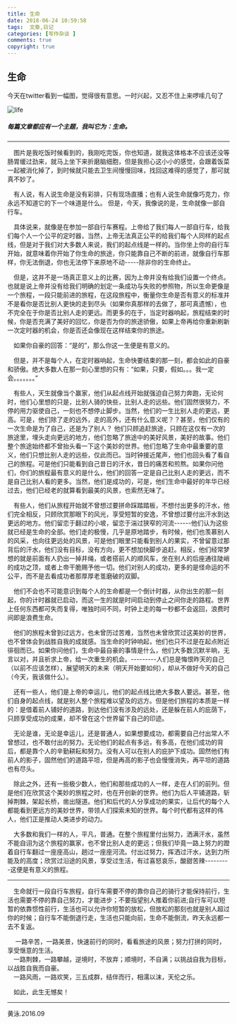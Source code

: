 ```yaml
---
title: 生命
date: 2018-06-24 10:59:58
tags:  文章,日记
categories: [写作杂谈 ]
comments: true
copyright: true
---
```


## 生命

今天在twitter看到一幅图，觉得很有意思。一时兴起，又忍不住上来啰嗦几句了

![life](https://img1.jesse.top/static/images/article/shengming.jpg)


 ##### 每篇文章都应有一个主题，我叫它为：生命。
---

<!--more-->

&emsp;图片是我吃饭时候看到的，我刚吃完饭，你也知道，就我这体格本不应该还没等肠胃缓过劲来，就马上坐下来折磨脑细胞，但是我担心这小小的感觉，会跟着饭菜一起被消化掉了，到时候就只能去卫生间慢慢回味，找回这难得的感觉了，那可就真不妙了。

&emsp;有人说，有人说生命是没有彩排，只有现场直播；也有人说生命就像巧克力，你永远不知道它的下一个味道是什么。
但是，今天，我像说的是，生命就像一部自行车。

&emsp;具体说来，就像是在参加一部自行车赛程。上帝给了我们每人一部自行车，给我们每个人一个公平的定时器，当然，上帝无法真正公平的给我们每个人同样的起点线，但是对于我们对大多数人来说，我们的起点线是一样的。当你坐上你的自行车开始，就意味着你开始了你生命的旅途，你只能靠自己不断的前进，就像自行车那样，你无法倒退，你也无法停下来原地不动-----除非你的生命终止。

&emsp;但是，这并不是一场真正意义上的比赛，因为上帝并没有给我们设置一个终点。也就是说上帝并没有给我们明确的划定一条成功与失败的参照物，所以生命更像是一个旅程，一段只能前进的旅程，在这段旅程中，衡量你生命是否有意义的标准并不是看你是否比别人更快的走到尽头（如果你真那样的去做了，那可真遗憾），也不完全在于你是否比别人走的更远。而更多的在于，当定时器响起，旅程结束的时候，你是否充满了美好的回忆，你是否为你的旅途骄傲，如果上帝再给你重新刷新一次定时器的机会，你是否还会像现在这样结束你的旅途。

&emsp;如果你自豪的回答：“是的”，那么你这一生便是有意义的。

&emsp;但是，并不是每个人，在定时器响起，生命快要结束的那一刻，都会如此的自豪和骄傲。绝大多数人在那一刻心里想的只有：“如果，只要，假如。。。我一定会。。。。。。。”

&emsp;有些人，天生就像当个赢家，他们从起点线开始就强迫自己努力奔跑，无论何时，他们心里想的只是，比别人骑的快些，比别人走的远些。他们固然很努力，不停的用力驱使自己，一刻也不想停止脚步。当然，他们的一生比别人走的更远，更高。可是，他们除了走的远外，走的高外，还有什么意义呢？？甚至，他们仅有的一次生命是为了自己，还是为了别人？
他们只顾追赶旅途，只顾在这仅有一次的旅途里，埋头走向更远的地方，他们忽略了旅途中的美好风景，美好的故事。他们整个旅途始终都不曾抬头看一下这个美妙的世界。他们忽略了生命中最重要的意义，他们只想比别人走的远些，仅此而已。当时钟接近尾声，他们也回头看了看自己的旅程。可是他们只能看到自己昔日的汗水，昔日的痛苦和煎熬。如果你问他们，你们的旅程最有意义的是什么，他们的回答一定是自己比别人走的更远，而不是自己比别人看的更多。当然，他们是成功的，可是，他们生命中最好的年华已经过去，他们已经老的就算看到最美的风景，也索然无味了。

&emsp;有些人，他们从旅程开始就不曾想过要拼命踩踏踏板，不想付出更多的汗水，他们完全相反，只顾欣赏那眼下的风光，享受短暂的安逸，不曾想过要付出汗水到达更远的地方。他们留恋于翻过的小坡，留恋于湍过狭窄的河流------他们认为这些就已经是生命的全部。他们走的极慢，几乎是原地踏步，有时候，他们也羡慕别人的风采，也向往更远处的风景，可是他们眼里只能看到别人的果实，不曾留意过那背后的汗水，他们没有目标，没有方向，更不想加快脚步追赶。相反，他们经常梦想的就是前面有人扔出一掉井绳，或者搭前人的顺风车，坐在别人的后座通往陡峭的成功之顶，或者上帝干脆赐予他一切。他们对别人的成功，更多的是怪命运的不公平，而不是去看成功者那厚厚老茧磨破的双脚。

&emsp;他们不会也不可能意识到每个人的生命都是一个倒计时器，从你出生的那一刻起，你的计时器就已启动，而这一生的就是时间启动到停止之间你走的路程。世界上任何东西都可失而复得，唯独时间不同，时钟上走的每一秒都不会返回，浪费时间即是浪费生命。

&emsp;他们的旅程未曾到过远方，也未曾历过苦难，当然也未曾欣赏过这美妙的世界，也不曾体会到战胜自我的成就感。当生命的时钟响起，他们也只不过是在起点附近徘徊而已。如果你问他们，生命中最自豪的事情是什么，他们大多数沉默半晌，无言以对，并且祈求上帝，给一次重生的机会。---------人们总是悔恨昨天的自己（以前不应该怎样），展望明天的未来（明天开始要如何），却从不做好今天的自己（今天，我该做什么）。

&emsp;还有一些人，他们是上帝的幸运儿，他们的起点线比绝大多数人要远。甚至，他们自身的起点线，就是别人整个旅程难以望及的远方。但是他们旅程的本质是一样的：是借着前人铺好的道路，到达他们没有涉及的远处，还是躲在前人的庇荫下，只顾享受成功的成果，却不曾在这个世界留下自己的印迹。

&emsp;无论是谁，无论是幸运儿，还是普通人，如果想要成功，都需要自己付出常人不曾想过，也不敢付出的努力。无论他们的起点有多远，有多高，在他们成功的背后，都是靠个人的辛勤耕耘和努力。没有人可以在别人的庇护下成功。固然他们有前人的影子，固然他们的道路平坦，但是再高的影子也会慢慢消失，再平坦的道路也有尽头。

&emsp;除此之外，还有一些极少数人，他们和那些成功的人一样，走在人们的前列。但是他们在欣赏这个美妙的旅程之时，也在开创新的世界。他们为后人平铺道路，斩掉荆棘，架起长桥，凿出隧道。他们和后代的人分享成功的果实，让后代的每个人都能看到更远方的美妙世界，带领人们探索未知的世界。每个时代都有这样的伟人，他们正是推动人类进步的动力。

&emsp;大多数和我们一样的人，平凡，普通。在整个旅程里付出努力，洒满汗水，虽然不能自诩为这个旅程的赢家，也不曾比别人走的更远；但我们毕竟一路上努力的蹬着自行车翻过一座座高山，趟过一座座河流。付出过努力，挥洒过汗水，达到力所能及的高度；欣赏过沿途的风景，享受过生活，有过喜怒哀乐，酸甜苦辣---------这便是有意义的旅程。

---

&emsp;生命就行一段自行车旅程，自行车需要不停的靠你自己的骑行才能保持前行，生活也需要不停的靠自己努力，才能进步；不要指望别人推着你前进;自行车可以短暂的依靠惯性前行，生活也可以允许你短暂的放松，但放松的那刻也就是别人超过你的时候；自行车不能倒退行走，生活也只能向前，生命不能倒流，昨天永远都一去不复返。

&emsp; 一路辛苦，一路美景，快速前行的同时，看看旅途的风景；努力打拼的同时，享受惬意的生活。  
&emsp;一路荆棘，一路攀越，逆境时，不放弃；顺境时，不自满；以挑战自我为目标，以战胜自我而自豪。  
&emsp;一路风雨，一路欢笑，三五成群，结伴而行，相濡以沫，天伦之乐。  

&emsp;如此，此生无憾矣！
    

---



黄泳.2016.09